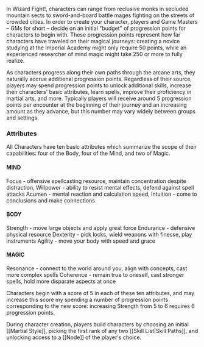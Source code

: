 In Wizard Fight!, characters can range from reclusive monks in secluded mountain sects to sword-and-board battle mages fighting on the streets of crowded cities. In order to create your character, players and Game Masters – GMs for short – decide on an initial "budget" of progression points for characters to begin with. These progression points represent how far characters have traveled on their magical journeys: creating a novice studying at the Imperial Academy might only require 50 points, while an experienced researcher of mind magic might take 250 or more to fully realize. 

As characters progress along their own paths through the arcane arts, they naturally accrue additional progression points. Regardless of their source, players may spend progression points to unlock additional skills, increase their characters' basic attributes, learn spells, improve their proficiency in martial arts, and more. Typically players will receive around 5 progression points per encounter at the beginning of their journey and an increasing amount as they advance, but this number may vary widely between groups and settings. 

### Attributes
All Characters have ten basic attributes which summarize the scope of their capabilities: four of the Body, four of the Mind, and two of Magic.

#### MIND
Focus - offensive spellcasting resource, maintain concentration despite distraction, 
Willpower - ability to resist mental effects, defend against spell attacks
Acumen - mental reaction and calculation speed, 
Intuition - come to conclusions and make connections

#### BODY
Strength - move large objects and apply great force
Endurance - defensive physical resource
Dexterity - pick locks, wield weapons with finesse, play instruments
Agility - move your body with speed and grace

#### MAGIC
Resonance - connect to the world around you, align with concepts, cast more complex spells
Coherence - remain true to oneself, cast stronger spells, hold more disparate aspects at once

Characters begin with a score of 5 in each of these ten attributes, and may increase this score my spending a number of progression points corresponding to the new score: increasing Strength from 5 to 6 requires 6 progression points.



During character creation, players build characters by choosing an initial [[Martial Style]], picking the first rank of any two [[Skill List|Skill Paths]], and unlocking access to a [[Node]] of the player's choice. 